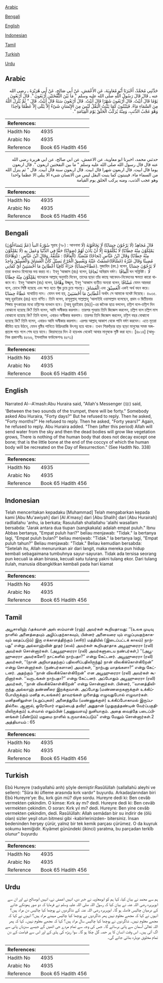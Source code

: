 [Arabic](#arabic)

[Bengali](#bengali)

[English](#english)

[Indonesian](#indonesian)

[Tamil](#tamil)

[Turkish](#turkish)

[Urdu](#urdu)

## Arabic


<div dir="rtl" lang="ar" style={{fontSize:'larger',backgroundColor:'#f8f9fa',padding:20}}>
حَدَّثَنِي مُحَمَّدٌ، أَخْبَرَنَا أَبُو مُعَاوِيَةَ، عَنِ الأَعْمَشِ، عَنْ أَبِي صَالِحٍ، عَنْ أَبِي هُرَيْرَةَ ـ رضى الله عنه ـ قَالَ قَالَ رَسُولُ اللَّهِ صلى الله عليه وسلم ‏"‏ مَا بَيْنَ النَّفْخَتَيْنِ أَرْبَعُونَ ‏"‏‏.‏ قَالَ أَرْبَعُونَ يَوْمًا قَالَ أَبَيْتُ‏.‏ قَالَ أَرْبَعُونَ شَهْرًا قَالَ أَبَيْتُ‏.‏ قَالَ أَرْبَعُونَ سَنَةً قَالَ أَبَيْتُ‏.‏ قَالَ ‏"‏ ثُمَّ يُنْزِلُ اللَّهُ مِنَ السَّمَاءِ مَاءً‏.‏ فَيَنْبُتُونَ كَمَا يَنْبُتُ الْبَقْلُ لَيْسَ مِنَ الإِنْسَانِ شَىْءٌ إِلاَّ يَبْلَى إِلاَّ عَظْمًا وَاحِدًا وَهْوَ عَجْبُ الذَّنَبِ، وَمِنْهُ يُرَكَّبُ الْخَلْقُ يَوْمَ الْقِيَامَةِ ‏"‏‏.‏
</div>
<div style={{backgroundColor:'#f8f9fa',padding:20, marginBottom: 10}}><table> <thead> <tr> <th>References:</th> <th></th> </tr> </thead> <tbody><tr><td>Hadith No</td><td>4935</td></tr><tr><td>Arabic No</td><td>4935</td></tr><tr><td>Reference</td><td>Book 65 Hadith 456</td></tr></tbody></table></div>


<div dir="rtl" lang="ar" style={{fontSize:'larger',backgroundColor:'#f8f9fa',padding:20}}>
حدثني محمد، اخبرنا ابو معاوية، عن الاعمش، عن ابي صالح، عن ابي هريرة رضى الله عنه قال قال رسول الله صلى الله عليه وسلم " ما بين النفختين اربعون ". قال اربعون يوما قال ابيت. قال اربعون شهرا قال ابيت. قال اربعون سنة قال ابيت. قال " ثم ينزل الله من السماء ماء. فينبتون كما ينبت البقل ليس من الانسان شىء الا يبلى الا عظما واحدا وهو عجب الذنب، ومنه يركب الخلق يوم القيامة
</div>
<div style={{backgroundColor:'#f8f9fa',padding:20, marginBottom: 10}}><table> <thead> <tr> <th>References:</th> <th></th> </tr> </thead> <tbody><tr><td>Hadith No</td><td>4935</td></tr><tr><td>Arabic No</td><td>4935</td></tr><tr><td>Reference</td><td>Book 65 Hadith 456</td></tr></tbody></table></div>

## Bengali


<div dir="ltr" lang="bn" style={{fontSize:'larger',backgroundColor:'#f8f9fa',padding:20}}>
سُوْرَةُ النبأ (عَمَّ يَتَسَاءَلُوْنَ) সূরাহ (৭৮) : আননাবা قَالَ مُجَاهِدٌ (لَا يَرْجُوْنَ حِسَابًا) لَا يَخَافُوْنَهُ (لَا يَمْلِكُوْنَ مِنْهُ خِطَابًا) لَا يُكَلِّمُوْنَهُ إِلَّا أَنْ يَأْذَنَ لَهُمْ (صَوَابًا) حَقًّا فِي الدُّنْيَا وَعَمِلَ بِهِ (لَا يَمْلِكُوْنَ مِنْهُ خِطَابًا) وَقَالَ ابْنُ عَبَّاسٍ (ثَجاجًا) مُنْصَبًّا. (ألْفافًا) : مُلْتَفَّةً. وَقَالَ ابْنُ عَبَّاسٍ : (وَهَّاجًا) مُضِيئًا وَقَالَ غَيْرُهُ (غَسَّاقًا)غَسَقَتْ عَيْنُهُ وَيَغْسِقُ الْجُرْحُ يَسِيْلُ كَأَنَّ الْغَسَاقَ وَالْغَسِيْقَ وَاحِدٌ (عَطَاءًحِسَابًا) جَزَاءً كَافِيًا أَعْطَانِيْ مَا أَحْسَبَنِيْ أَيْ كَفَانِي. মুজাহিদ (রহ.) বলেন, لَا يَرْجُوْنَ حِسَابًا তারা কখনও হিসাবের ভয় করত না। ইবনু ‘আব্বাস (রাঃ) বলেন, ثَجاجًا অবিরাম বর্ষণ। ألْفافًا ঘন সন্নিবিষ্ট। لَا يَمْلِكُوْنَ مِنْهُ خِطَابًا যাদেরকে আল্লাহ্ অনুমতি দিবেন, তাদের ছাড়া তাঁর কাছে আবেদন-নিবেদনের ক্ষমতা কারো থাকবে না। ইবনু ‘আব্বাস (রাঃ) বলেন, وَهَّاجًا উজ্জ্বল, ইবনু ‘আব্বাস ব্যতীত অন্যরা বলেন, غَسَّاقًا যেমন আরবরা বলে, চোখে পিষ্টি হয়েছে এবং ক্ষত হতে পূঁজ চুয়ে চুয়ে পড়ছে। الْغَسَاقَ এবং الْغَسِيْقَ একই অর্থ বহন করে। عَطَاءً حِسَابًا যথোচিত দান। যেমন বলা হয়, أَعْطَانِيْ مَا أَحْسَبَنِيْ অর্থাৎ সে আমাকে যথেষ্ট দিয়েছে। ৪৯৩৫. আবূ হুরাইরাহ (রাঃ) হতে বর্ণিত। তিনি বলেন, রাসূলুল্লাহ্ সাল্লাল্লাহু ‘আলাইহি ওয়াসাল্লাম বলেছেন, প্রথম ও দ্বিতীয়বার শিঙ্গায় ফুৎকারের মধ্যে চল্লিশের ব্যবধান হবে। [আবূ হুরাইরাহ (রাঃ)]-এর জনৈক ছাত্র বললেন, চল্লিশ বলে-চল্লিশ দিন বোঝানো হয়েছে কি? তিনি বলেন, আমি অস্বীকার করলাম। তারপর পুনরায় তিনি জিজ্ঞেস করলেন, চল্লিশ বলে চল্লিশ মাস বোঝানো হয়েছে কি? তিনি বলেন, এবারও অস্বীকার করলাম। তারপর তিনি জিজ্ঞেস করলেন, চল্লিশ বছর বোঝানো হয়েছে কি? তিনি বলেন, এবারও আমি অস্বীকার করলাম। এরপর আল্লাহ্ আকাশ থেকে পানি বর্ষণ করবেন। এতে মৃতরা জীবিত হয়ে উঠবে, যেমন বৃষ্টির পানিতে উদ্ভিদরাজি উৎপন্ন হয়ে থাকে। তখন শিরদাঁড়ার হাড় ছাড়া মানুষের সমস্ত অঙ্গ-প্রত্যঙ্গ পচে গলে শেষ হয়ে যাবে। কিয়ামতের দিন ঐ হাড়খন্ড থেকেই আবার মানুষকে সৃষ্টি করা হবে। [৪৮১৪] (আধুনিক প্রকাশনীঃ ৪৫৬৬, ইসলামিক ফাউন্ডেশনঃ ৪৫৭১)
</div>
<div style={{backgroundColor:'#f8f9fa',padding:20, marginBottom: 10}}><table> <thead> <tr> <th>References:</th> <th></th> </tr> </thead> <tbody><tr><td>Hadith No</td><td>4935</td></tr><tr><td>Arabic No</td><td>4935</td></tr><tr><td>Reference</td><td>Book 65 Hadith 456</td></tr></tbody></table></div>

## English


<div dir="ltr" lang="en" style={{fontSize:'larger',backgroundColor:'#f8f9fa',padding:20}}>
Narrated Al--A'mash:Abu Huraira said, "Allah's Messenger (ﷺ) said, 'Between the two sounds of the trumpet, there will be forty." Somebody asked Abu Huraira, "Forty days?" But he refused to reply. Then he asked, "Forty months?" He refused to reply. Then he asked, "Forty years?" Again, he refused to reply. Abu Huraira added. "Then (after this period) Allah will send water from the sky and then the dead bodies will grow like vegetation grows, There is nothing of the human body that does not decay except one bone; that is the little bone at the end of the coccyx of which the human body will be recreated on the Day of Resurrection." (See Hadith No. 338)
</div>
<div style={{backgroundColor:'#f8f9fa',padding:20, marginBottom: 10}}><table> <thead> <tr> <th>References:</th> <th></th> </tr> </thead> <tbody><tr><td>Hadith No</td><td>4935</td></tr><tr><td>Arabic No</td><td>4935</td></tr><tr><td>Reference</td><td>Book 65 Hadith 456</td></tr></tbody></table></div>

## Indonesian


<div dir="ltr" lang="id" style={{fontSize:'larger',backgroundColor:'#f8f9fa',padding:20}}>
Telah menceritakan kepadaku [Muhammad] Telah mengabarkan kepada kami [Abu Mu'awiyah] dari [Al A'masy] dari [Abu Shalih] dari [Abu Hurairah] radliallahu 'anhu, ia berkata; Rasulullah shallallahu 'alaihi wasallam bersabda: "Jarak antara dua tiupan (sangkakala) adalah empat puluh." Ibnu Abbas bertanya, "Empat puluh hari?" beliau menjawab: "Tidak." Ia bertanya lagi, "Empat puluh bulan?" beliau menjwab: "Tidak." Ia bertanya lagi, "Empat puluh tahun?" Beliau menjawab: "Tidak." Beliau kemudian bersabda: "Setelah itu, Allah menurunkan air dari langit, maka mereka pun hidup kembali sebagaimana tumbuhnya sayur-sayuran. Tidak ada tersisa seorang pun kecuali ia akan binasa, kecuali satu tulang yakni tulang ekor. Dari tulang itulah, manusia dibangkitkan kembali pada hari kiamat
</div>
<div style={{backgroundColor:'#f8f9fa',padding:20, marginBottom: 10}}><table> <thead> <tr> <th>References:</th> <th></th> </tr> </thead> <tbody><tr><td>Hadith No</td><td>4935</td></tr><tr><td>Arabic No</td><td>4935</td></tr><tr><td>Reference</td><td>Book 65 Hadith 456</td></tr></tbody></table></div>

## Tamil


<div dir="ltr" lang="ta" style={{fontSize:'larger',backgroundColor:'#f8f9fa',padding:20}}>
அபூசாலிஹ் ஃதக்வான் அஸ் ஸம்மான் (ரஹ்) அவர்கள் கூறியதாவது: ‘‘(உலக முடிவு நாளில் அனைத்தையும் அழிப்பதற்காகவும், பின்னர் அனைவரை யும் எழுப்புவதற்காகவும் ஊதப்படும்) இரு எக்காளத்திற்கும் (ஸூர்) மத்தியில் (இடைப்பட்டக் காலம்) நாற்பது” என்று அல்லாஹ்வின் தூதர் (ஸல்) அவர்கள் கூறியதாதாக அபூஹுரைரா (ரலி) அவர்கள் சொன்னார்கள். (அபூஹுரைரா (ரலி) அவர்களுடைய நண்பர்கள்,) ‘‘(அபூஹுரைரா அவர்களே!) நாட்களில் நாற்பதா?” என்று கேட்டனர். அபூஹுரைரா (ரலி) அவர்கள், ‘‘(நான் அறியாததற்குப் பதிலளிப்பதிலிருந்து) நான் விலகிக்கொள்கிறேன்” என்று சொன்னார்கள். (நண்பர்களான) அவர்கள், ‘‘நாற்பது மாதங்களா?” என்று கேட்டனர். அதற்கும் ‘‘நான் விலகிக்கொள்கிறேன்” என அபூஹுரைரா (ரலி) அவர்கள் கூறினார்கள். ‘‘வருடங்கள் நாற்பதா?” என்று கேட்டனர். அப்போதும் அபூஹுரைரா (ரலி) அவர்கள், ‘‘நான் விலகிக்கொள்கிறேன்” என்று சொன்னார்கள். பின்னர், ‘‘வானத்திலிருந்து அல்லாஹ் தண்ணீரை இறக்குவான். அப்போது (மண்ணறைகளுக்குள் உக்கிப்போயிருக்கும் மனித சடலங்கள்) தாவரங்கள் முளைத்து எழுவதுபோல் எழுவார்கள். மனிதனிலுள்ள (உறுப்புகள்) அனைத்துமே (மண்ணுக்குள்) உக்கிப்போகாமல் இருப்பதில்லை. ஆனால், ஒரேயோர் எலும்பைத் தவிர! அதுதான் (முதுகுத்தண்டின் வேர்ப்பகுதியிலிருக்கும்) உள்வால் எலும்பின் (அணுவளவு) நுனியாகும். அதை வைத்தே படைப்பினங்கள் (மீண்டும்) மறுமை நாளில் உருவாக்கப்படும்” என்று மேலும் சொன்னார்கள்.2 அத்தியாயம் : 65
</div>
<div style={{backgroundColor:'#f8f9fa',padding:20, marginBottom: 10}}><table> <thead> <tr> <th>References:</th> <th></th> </tr> </thead> <tbody><tr><td>Hadith No</td><td>4935</td></tr><tr><td>Arabic No</td><td>4935</td></tr><tr><td>Reference</td><td>Book 65 Hadith 456</td></tr></tbody></table></div>

## Turkish


<div dir="ltr" lang="tr" style={{fontSize:'larger',backgroundColor:'#f8f9fa',padding:20}}>
Ebû Hureyre (radıyallahü anh) şöyle demiştir:Rasûlüllah (sallallahü aleyhi ve sellem): "Sûra iki üfleme arasında kırk vardır" buyurdu. Arkadaşlarından biri Ebû Hureyre'ye: Bu, kırk gün mü? diye sordu. Hureyre dedi ki: Ben cevâb vermekten çekindim. O kimse: Kırk ay mı? dedi. Hureyre dedi ki: Ben cevâb vermekten çekindim. O soran: Kırk yıl mı? dedi. Hureyre: Ben yine cevâb vermekten çekindim, dedi. Rasûlüllah: Allah semâdan bir su indirir de (ölü olan) sizler yeşil otun bitmesi gibi -kabirlerinizden- bitersiniz. İnsan bedeninden herşey çürür, yalnız bir tek kemik parçası çürümez. O da kuyruk sokumu kemiğidir. Kıyâmet günündeki (ikinci) yaratma, bu parçadan terkîb olunur" buyurdu
</div>
<div style={{backgroundColor:'#f8f9fa',padding:20, marginBottom: 10}}><table> <thead> <tr> <th>References:</th> <th></th> </tr> </thead> <tbody><tr><td>Hadith No</td><td>4935</td></tr><tr><td>Arabic No</td><td>4935</td></tr><tr><td>Reference</td><td>Book 65 Hadith 456</td></tr></tbody></table></div>

## Urdu


<div dir="rtl" lang="ur" style={{fontSize:'larger',backgroundColor:'#f8f9fa',padding:20}}>
ہم سے محمد نے بیان کیا، کہا ہم کو ابومعاویہ نے خبر دی، انہیں اعمش نے، انہیں ابوصالح نے اور ان سے ابوہریرہ رضی اللہ عنہ نے بیان کیا کہ رسول اللہ صلی اللہ علیہ وسلم نے فرمایا کہ دو صور پھونکے جانے کے درمیان چالیس فاصلہ ہو گا۔ ابوہریرہ رضی اللہ عنہ کے شاگردوں نے پوچھا کیا چالیس دن مراد ہیں؟ انہوں نے کہا کہ مجھے معلوم نہیں پھر شاگردوں نے پوچھا کیا چالیس مہینے مراد ہیں؟ انہوں نے کہا کہ مجھے معلوم نہیں۔ شاگردوں نے پوچھا کیا چالیس سال مراد ہیں؟ کہا کہ مجھے معلوم نہیں۔ کہا کہ پھر اللہ تعالیٰ آسمان سے پانی برسائے گا۔ جس کی وجہ سے تمام مردے جی اٹھیں گے جیسے سبزیاں پانی سے اگ آتی ہیں۔ اس وقت انسان کا ہر حصہ گل چکا ہو گا۔ سوا ریڑھ کی ہڈی کے اور اس سے قیامت کے دن تمام مخلوق دوبارہ بنائی جائے گی۔
</div>
<div style={{backgroundColor:'#f8f9fa',padding:20, marginBottom: 10}}><table> <thead> <tr> <th>References:</th> <th></th> </tr> </thead> <tbody><tr><td>Hadith No</td><td>4935</td></tr><tr><td>Arabic No</td><td>4935</td></tr><tr><td>Reference</td><td>Book 65 Hadith 456</td></tr></tbody></table></div>